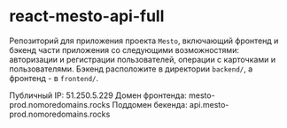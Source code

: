 # react-mesto-api-full

Репозиторий для приложения проекта `Mesto`, включающий фронтенд и бэкенд части приложения со следующими возможностями: авторизации и регистрации пользователей, операции с карточками и пользователями. Бэкенд расположите в директории `backend/`, а фронтенд - в `frontend/`.

Публичный IP: 51.250.5.229
Домен фронтенда: mesto-prod.nomoredomains.rocks
Поддомен бекенда: api.mesto-prod.nomoredomains.rocks
